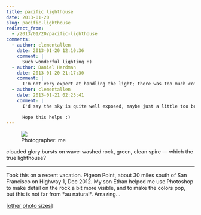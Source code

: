 ```yaml
---
title: pacific lighthouse
date: 2013-01-20
slug: pacific-lighthouse
redirect_from:
  - /2013/01/20/pacific-lighthouse
comments:
  - author: clementallen
    date: 2013-01-20 12:10:36
    comment: |
      Such wonderful lighting :)
  - author: Daniel Hardman
    date: 2013-01-20 21:17:30
    comment: |
      I'm not very expert at handling the light; there was too much coming from the sun, which is why the rocks were so dark. I notice on your blog that you've got filters and lenses and are learning photography techniques; any tips on how to handle this type of situation better?
  - author: clementallen
    date: 2013-01-21 02:25:41
    comment: |
      I'd say the sky is quite well exposed, maybe just a little too bright where the sun is.  Because of this your camera has underexposed the rocks which makes them appear too dark.  One way you could fix this is by buying a ND grad filter which will, while you take the photo, darken the sky meaning that the rocks will be better exposed.  Another way is by using the shadows/highlights tool in Photoshop to lighten the rocks.  I wouldn't be too disappointed with this image, overall it's very good.
      
      Hope this helps :)
---
```

<figure>
<img src="https://farm9.staticflickr.com/8476/8352785780_8d68c713bb_z.jpg" />
<figcaption>Photographer: me</figcaption>
</figure>

<p class="haiku">clouded glory bursts
on wave-washed rock, green, clean spire &mdash; 
which the true lighthouse?</p>

<hr>
Took this on a recent vacation. Pigeon Point, about 30 miles south of San Francisco on Highway 1, Dec 2012. My son Ethan helped me use Photoshop to make detail on the rock a bit more visible, and to make the colors pop, but this is not far from *au natural*. Amazing...

[[other photo sizes](https://www.flickr.com/photos/daniel_hardman/8352785780/sizes/l/)]
